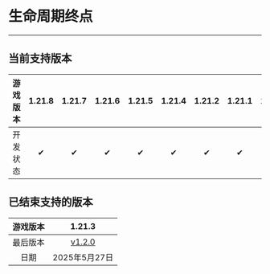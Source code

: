 # 生命周期终点

---

## 当前支持版本

| 游戏版本 | 1.21.8 | 1.21.7 | 1.21.6 | 1.21.5 | 1.21.4 | 1.21.2 | 1.21.1 |1.21| 1.20.6 | 1.20.4 | 1.20.1 | 1.19.4 |
|:----:|:------:|:------:|:------:|:------:|:------:|:------:|:------:|:--:|:------:|:------:|:------:|:------:|
| 开发状态 |    ✔   |   ✔    |   ✔    |   ✔    |   ✔    |   ✔    |   ✔    | ✔  |   ✔    |   ✔    |   ✔    |   ✔    |

## 已结束支持的版本

| 游戏版本 |                                     1.21.3                                      |
|:----:|:-------------------------------------------------------------------------------:|
| 最后版本 | [v1.2.0](https://github.com/Hure-herd/REMS-Carpet-Addition/releases/tag/V1.2.0) |
|  日期  |                                   2025年5月27日                                    |